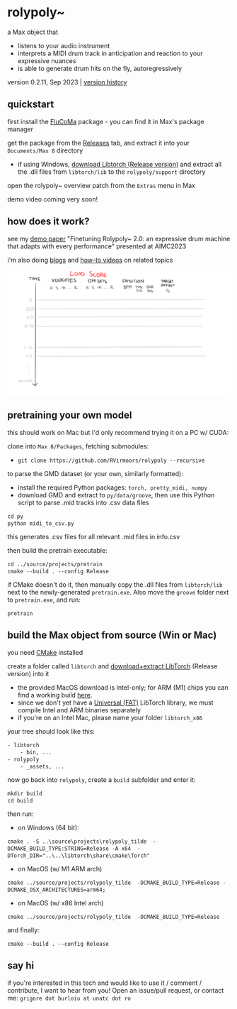 # rolypoly~

a Max object that 
- listens to your audio instrument
- interprets a MIDI drum track in anticipation and reaction to your expressive nuances
- is able to generate drum hits on the fly, autoregressively

version 0.2.11, Sep 2023 | [version history](VERSIONS.md)

## quickstart

first install the [FluCoMa](https://www.flucoma.org/) package - you can find it in Max's package manager

get the package from the [Releases](https://github.com/RVirmoors/rolypoly/releases) tab, and extract it into your `Documents/Max 8` directory

- if using Windows, [download Libtorch (Release version)](https://pytorch.org/get-started/locally/) and extract all the .dll files from `libtorch/lib` to the `rolypoly/support` directory

open the rolypoly~ overview patch from the `Extras` menu in Max

demo video coming very soon!

## how does it work?

see my [demo paper](https://aimc2023.pubpub.org/pub/ud9m40jc) "Finetuning Rolypoly~ 2.0: an expressive drum machine that adapts with every performance" presented at AIMC2023

i'm also doing [blogs](https://rvirmoors.github.io/2023/09/16/rolypoly-aimc/) and [how-to videos](https://youtube.com/playlist?list=PLkr4iJAO7fYSMZM1oYECK5GKXrWN6zdq1) on related topics

![Animated workflow diagram](_assets/workflow.gif)

## pretraining your own model

this should work on Mac but I'd only recommend trying it on a PC w/ CUDA:

clone into `Max 8/Packages`, fetching submodules: 
- `git clone https://github.com/RVirmoors/rolypoly --recursive`

to parse the GMD dataset (or your own, similarly formatted):

- install the required Python packages: `torch, pretty_midi, numpy`
- download GMD and extract to `py/data/groove`, then use this Python script to parse .mid tracks into .csv data files

```
cd py
python midi_to_csv.py
```
this generates .csv files for all relevant .mid files in info.csv

then build the pretrain executable:
```
cd ../source/projects/pretrain
cmake --build . --config Release
```

if CMake doesn't do it, then manually copy the .dll files from `libtorch/lib` next to the newly-generated `pretrain.exe`. Also move the `groove` folder next to `pretrain.exe`, and run:

```
pretrain
```

## build the Max object from source (Win or Mac)

you need [CMake](https://cmake.org/download/) installed

create a folder called `libtorch` and [download+extract LibTorch](https://pytorch.org/get-started/locally/) (Release version) into it
- the provided MacOS download is Intel-only; for ARM (M1) chips you can find a working build [here](https://github.com/mlverse/libtorch-mac-m1/releases/tag/LibTorch).
- since we don't yet have a [Universal (FAT)](https://developer.apple.com/documentation/apple-silicon/porting-your-macos-apps-to-apple-silicon#Obtain-Universal-Versions-of-Linked-Libraries) LibTorch library, we must compile Intel and ARM binaries separately
- if you're on an Intel Mac, please name your folder `libtorch_x86`

your tree should look like this:
```
- libtorch
    - bin, ...
- rolypoly
    - _assets, ...
```

now go back into `rolypoly`, create a `build` subfolder and enter it:

```
mkdir build
cd build
```
then run:
- on Windows (64 bit): 

```
cmake . -S ..\source\projects\rolypoly_tilde  -DCMAKE_BUILD_TYPE:STRING=Release -A x64  -DTorch_DIR="..\..\libtorch\share\cmake\Torch"
```

- on MacOS (w/ M1 ARM arch)

```
cmake ../source/projects/rolypoly_tilde  -DCMAKE_BUILD_TYPE=Release -DCMAKE_OSX_ARCHITECTURES=arm64;
```

- on MacOS (w/ x86 Intel arch)

```
cmake ../source/projects/rolypoly_tilde  -DCMAKE_BUILD_TYPE=Release 
```

and finally:

```
cmake --build . --config Release
```

## say hi

if you're interested in this tech and would like to use it / comment / contribute, I want to hear from you! Open an issue/pull request, or contact me: `grigore dot burloiu at unatc dot ro`
